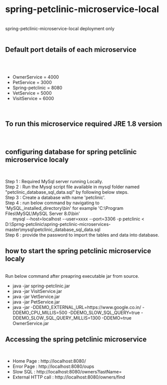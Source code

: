 # spring-petclinic-microservice-local
<br>
spring-petclinic-microservice-local deployment only
<br>
<br>
<h2>Default port details of each microservice</h2>
<br>
<br>
<ul>
  <li>OwnerService = 4000</li>
  <li>PetService = 3000</li>
  <li>Spring-petclinic = 8080</li>
  <li>VetService = 5000</li>
  <li>VisitService = 6000</li>
</ul>
<br>
<h2>To run this microservice required JRE 1.8 version</h2>
<br>

<h2>configuring database for spring petclinic microservice localy</h2>
<br>

Step 1 : Required MySql server running Locally.
<br>
Step 2 : Run the Mysql script file available in mysql folder named "petclinic_database_sql_data.sql" by following below steps.
<br>
Step 3 : Create a database with name 'petclinic'. 
<br>
Step 4 : run below command by navigating to 'MySQL_installed_directory\bin' for example 'C:\Program Files\MySQL\MySQL Server 8.0\bin'
<br>
&nbsp;&nbsp;&nbsp;&nbsp;&nbsp; mysql --host=localhost --user=xxxx --port=3306 -p petclinic < D:\Sprng-petclinic\spring-petclinic-microservices-master\mysql\petclinic_database_sql_data.sql
<br>
Step 6 : provide the password to import the tables and data into database.
<br>

<h2>how to start the spring petclinic microservice localy</h2>
<br>
Run below command after preapring executable jar from source. 
<br>
<ul>
  <li>java -jar spring-petclinic.jar</li>
  <li>java -jar VisitService.jar</li>
  <li>java -jar VetService.jar</li>
  <li>java -jar PetService.jar</li>
  <li>java -jar -DDEMO_EXTERNAL_URL=https://www.google.co.in/ -DDEMO_CPU_MILLIS=500 -DDEMO_SLOW_SQL_QUERY=true -DDEMO_SLOW_SQL_QUERY_MILLIS=1300 -DDEMO=true OwnerService.jar</li>
</ul>

<h2>Accessing the spring petclinic microservice</h2>
<br>
<ul>
  <li>Home Page : http://localhost:8080/</li>
  <li>Error Page : http://localhost:8080/oups</li>
  <li>Slow SQL : http://localhost:8080/owners?lastName=</li>
  <li>External HTTP call : http://localhost:8080/owners/find</li>
</ul>






